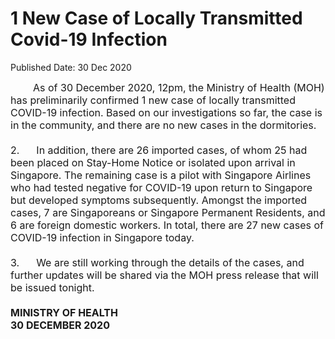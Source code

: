 <html>
    <meta http-equiv="Content-Type" content="text/html; charset=utf-8"/>
    <meta charset="utf-8"/>
    <title>1 New Case of Locally Transmitted Covid-19 Infection </title>
    <body><h1>1 New Case of Locally Transmitted Covid-19 Infection </h1>
    <p>Published Date: 30 Dec 2020</p> <p><span style="font-size: 16px;">&nbsp; &nbsp; &nbsp; &nbsp; As of 30 December 2020, 12pm, the Ministry of Health (MOH) has preliminarily confirmed 1 new case of locally transmitted COVID-19 infection. Based on our investigations so far, the case is in the community, and there are no new cases in the dormitories.<br><br>2.&nbsp; &nbsp; &nbsp;&nbsp;In addition, there are 26 imported cases, of whom 25 had been placed on Stay-Home Notice or isolated upon arrival in Singapore. The remaining case is a pilot with Singapore Airlines who had tested negative for COVID-19 upon return to Singapore but developed symptoms subsequently. Amongst the imported cases, 7 are Singaporeans or Singapore Permanent Residents, and 6 are foreign domestic workers. In total, there are 27 new cases of COVID-19 infection in Singapore today.<br><br>3.&nbsp; &nbsp; &nbsp;&nbsp;We are still working through the details of the cases, and further updates will be shared via the MOH press release that will be issued tonight.<br><br><strong>MINISTRY OF HEALTH<br></strong><strong>30 DECEMBER 2020</strong></span></p><div> <p><span style="font-size: 16px;"><br></span></p> </div></body>
</html>